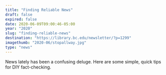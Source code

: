 ```yaml
---
title: "Finding Reliable News"
draft: false
expired: false
date: 2020-06-09T09:00:46-05:00
year: "2020"
slug: "finding-reliable-news"
destination: "https://library.bc.edu/newsletter/?p=1299"
imagethumb: "2020-06/stopallway.jpg"
type: "news"
---
```


News lately has been a confusing deluge. Here are some simple, quick tips for DIY fact-checking.
